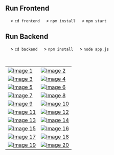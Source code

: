 ## Run Frontend
&nbsp;&nbsp;&nbsp;&nbsp;> <code>cd frontend</code>
&nbsp;&nbsp;&nbsp;&nbsp;> <code>npm install</code>
&nbsp;&nbsp;&nbsp;&nbsp;> <code>npm start</code>       

## Run Backend
&nbsp;&nbsp;&nbsp;&nbsp;> <code>cd backend</code>
&nbsp;&nbsp;&nbsp;&nbsp;> <code>npm install</code>
&nbsp;&nbsp;&nbsp;&nbsp;> <code>node app.js</code>       

<br/>

<div style="text-align:center;">

|  |  |
| --- | --- |
| [![Image 1](https://github.com/UjjwalSk/BloodLink/blob/main/ss/1.png)](https://github.com/UjjwalSk/BloodLink/blob/main/ss/1.png) | [![Image 2](https://github.com/UjjwalSk/BloodLink/blob/main/ss/2.png)](https://github.com/UjjwalSk/BloodLink/blob/main/ss/2.png) |
| [![Image 3](https://github.com/UjjwalSk/BloodLink/blob/main/ss/3.png)](https://github.com/UjjwalSk/BloodLink/blob/main/ss/3.png) | [![Image 4](https://github.com/UjjwalSk/BloodLink/blob/main/ss/4.png)](https://github.com/UjjwalSk/BloodLink/blob/main/ss/4.png) |
| [![Image 5](https://github.com/UjjwalSk/BloodLink/blob/main/ss/5.png)](https://github.com/UjjwalSk/BloodLink/blob/main/ss/5.png) | [![Image 6](https://github.com/UjjwalSk/BloodLink/blob/main/ss/6.png)](https://github.com/UjjwalSk/BloodLink/blob/main/ss/6.png) |
| [![Image 7](https://github.com/UjjwalSk/BloodLink/blob/main/ss/7.png)](https://github.com/UjjwalSk/BloodLink/blob/main/ss/7.png) | [![Image 8](https://github.com/UjjwalSk/BloodLink/blob/main/ss/8.png)](https://github.com/UjjwalSk/BloodLink/blob/main/ss/8.png) |
| [![Image 9](https://github.com/UjjwalSk/BloodLink/blob/main/ss/9.png)](https://github.com/UjjwalSk/BloodLink/blob/main/ss/9.png) | [![Image 10](https://github.com/UjjwalSk/BloodLink/blob/main/ss/10.png)](https://github.com/UjjwalSk/BloodLink/blob/main/ss/10.png) |
| [![Image 11](https://github.com/UjjwalSk/BloodLink/blob/main/ss/11.png)](https://github.com/UjjwalSk/BloodLink/blob/main/ss/11.png) | [![Image 12](https://github.com/UjjwalSk/BloodLink/blob/main/ss/12.png)](https://github.com/UjjwalSk/BloodLink/blob/main/ss/12.png) |
| [![Image 13](https://github.com/UjjwalSk/BloodLink/blob/main/ss/13.png)](https://github.com/UjjwalSk/BloodLink/blob/main/ss/13.png) | [![Image 14](https://github.com/UjjwalSk/BloodLink/blob/main/ss/14.png)](https://github.com/UjjwalSk/BloodLink/blob/main/ss/14.png) |
| [![Image 15](https://github.com/UjjwalSk/BloodLink/blob/main/ss/15.png)](https://github.com/UjjwalSk/BloodLink/blob/main/ss/15.png) | [![Image 16](https://github.com/UjjwalSk/BloodLink/blob/main/ss/16.png)](https://github.com/UjjwalSk/BloodLink/blob/main/ss/16.png) |
| [![Image 17](https://github.com/UjjwalSk/BloodLink/blob/main/ss/17.png)](https://github.com/UjjwalSk/BloodLink/blob/main/ss/17.png) | [![Image 18](https://github.com/UjjwalSk/BloodLink/blob/main/ss/18.png)](https://github.com/UjjwalSk/BloodLink/blob/main/ss/18.png) |
| [![Image 19](https://github.com/UjjwalSk/BloodLink/blob/main/ss/19.png)](https://github.com/UjjwalSk/BloodLink/blob/main/ss/19.png) | [![Image 20](https://github.com/UjjwalSk/BloodLink/blob/main/ss/20.png)](https://github.com/UjjwalSk/BloodLink/blob/main/ss/20.png) |

</div>
